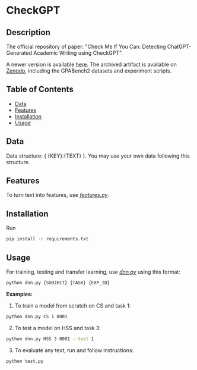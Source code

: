 # CheckGPT

## Description

The official repository of paper: "Check Me If You Can: Detecting ChatGPT-Generated Academic Writing using CheckGPT".

A newer version is available [here](https://github.com/liuzey/CheckGPT-v2). The archived artifact is available on [Zenodo](https://zenodo.org/records/11215222), including the GPABench2 datasets and experiment scripts.

## Table of Contents

- [Data](#data)
- [Features](#features)
- [Installation](#installation)
- [Usage](#usage)

## Data
Data structure: { {KEY}:{TEXT} }. You may use your own data following this structure.

## Features
To turn text into features, use [*features.py*](CheckGPT/features.py).

## Installation
Run
```bash
pip install -r requirements.txt
```

## Usage
For training, testing and transfer learning, use [*dnn.py*](CheckGPT/dnn.py) using this format:
```bash
python dnn.py {SUBJECT} {TASK} {EXP_ID} 
```

**Examples:**
1. To train a model from scratch on CS and task 1:
```bash
python dnn.py CS 1 0001 
```

2. To test a model on HSS and task 3:
```bash
python dnn.py HSS 3 0001 --test 1
```

3. To evaluate any text, run and follow instructions:
```bash
python test.py
```



